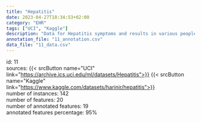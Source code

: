```yaml
---
title: "Hepatitis"
date: 2023-04-27T18:34:53+02:00
category: "EHR"
tags: ["UCI", "Kaggle"]
description: "Data for Hepatitis symptoms and results in various people of both the genders of various age groups. Hepatitis symptoms include fatigue, anorexia, big liver, etc."
annotation_file: "11_annotation.csv"
data_file: "11_data.csv"
---
```

id: 11 \
sources: {{< srcButton name="UCI" link="https://archive.ics.uci.edu/ml/datasets/Hepatitis">}} {{< srcButton name="Kaggle" link="https://www.kaggle.com/datasets/harinir/hepatitis">}}  \
number of instances: 142 \
number of features: 20 \
number of annotated features: 19 \
annotated features percentage: 95% 
